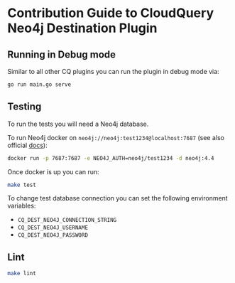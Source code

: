# Contribution Guide to CloudQuery Neo4j Destination Plugin

## Running in Debug mode

Similar to all other CQ plugins you can run the plugin in debug mode via:

```bash
go run main.go serve
```

## Testing

To run the tests you will need a Neo4j database.

To run Neo4j docker on `neo4j://neo4j:test1234@localhost:7687` (see also official [docs](https://neo4j.com/developer/docker-run-neo4j/)):

```bash
docker run -p 7687:7687 -e NEO4J_AUTH=neo4j/test1234 -d neo4j:4.4
```

Once docker is up you can run:

```bash
make test
```

To change test database connection you can set the following environment variables:

- `CQ_DEST_NEO4J_CONNECTION_STRING`
- `CQ_DEST_NEO4J_USERNAME`
- `CQ_DEST_NEO4J_PASSWORD`

## Lint

```bash
make lint
```